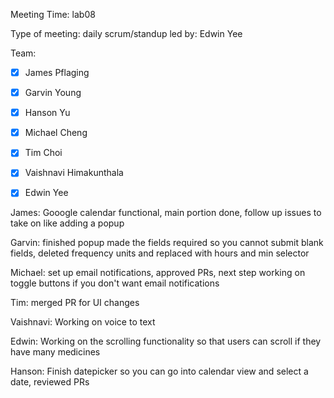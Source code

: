 Meeting Time: lab08

Type of meeting: daily scrum/standup
led by: Edwin Yee

Team: 
- [x] James Pflaging
- [x] Garvin Young
- [x] Hanson Yu
- [x] Michael Cheng
- [x] Tim Choi
- [x] Vaishnavi Himakunthala
- [x] Edwin Yee


James: 
Gooogle calendar functional, main portion done, follow up issues to take on like adding a popup

Garvin: 
finished popup made the fields required so you cannot submit blank fields, 
deleted frequency units and replaced with hours and min selector

Michael:
set up email notifications, approved PRs, next step working on toggle buttons if you don't want email notifications

Tim: 
merged PR for UI changes

Vaishnavi: 
Working on voice to text

Edwin:
Working on the scrolling functionality so that users can scroll if they have many medicines

Hanson: 
Finish datepicker so you can go into calendar view and select a date, reviewed PRs
